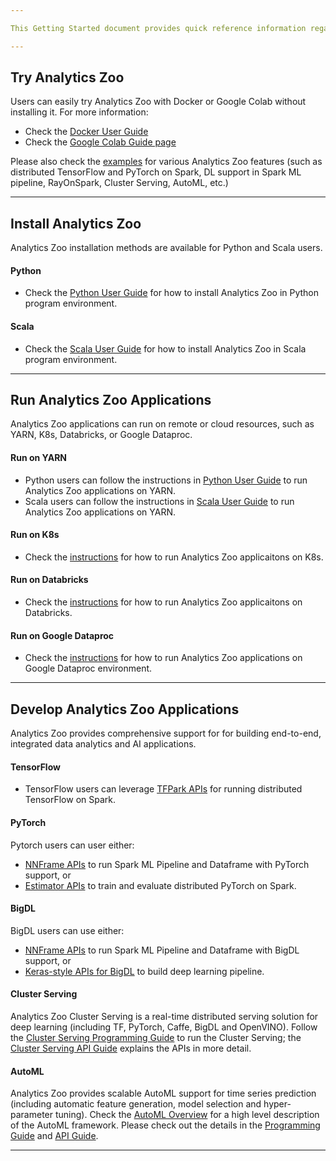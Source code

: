```yaml
---

This Getting Started document provides quick reference information regarding installing Analytics Zoo, running the applications, and developing your own applications using Analytics Zoo. 

---
```



## Try Analytics Zoo
Users can easily try Analytics Zoo with Docker or Google Colab without installing it. For more information: 

- Check the [Docker User Guide](DockerUserGuide/index.md)
- Check the [Google Colab Guide page](ProgrammingGuide/run-notebook-colab.md)

Please also check the [examples](examples.md) for various Analytics Zoo features (such as distributed TensorFlow and PyTorch on Spark, DL support in Spark ML pipeline, RayOnSpark, Cluster Serving, AutoML, etc.)

---


## Install Analytics Zoo

Analytics Zoo installation methods are available for Python and Scala users. 

#### Python

- Check the [Python User Guide](PythonUserGuide/install.md) for how to install Analytics Zoo in Python program environment.

#### Scala

- Check the [Scala User Guide](ScalaUserGuide/install.md) for how to install Analytics Zoo in Scala program environment.

---


## Run Analytics Zoo Applications
Analytics Zoo applications can run on remote or cloud resources, such as YARN, K8s, Databricks, or Google Dataproc. 

#### Run on YARN

- Python users can follow the instructions in [Python User Guide](PythonUserGuide/run.md) to run Analytics Zoo applications on YARN.
- Scala users can follow the instructions in [Scala User Guide](ScalaUserGuide/run.md) to run Analytics Zoo applications on YARN.
 
#### Run on K8s

- Check the [instructions](ProgrammingGuide/k8s.md) for how to run Analytics Zoo applicaitons on K8s.

#### Run on Databricks

- Check the [instructions](ProgrammingGuide/AnalyticsZoo-on-Databricks.md) for how to run Analytics Zoo applicaitons on Databricks.

#### Run on Google Dataproc

- Check the [instructions](ProgrammingGuide/run-on-dataproc.md) for how to run Analytics Zoo applications on Google Dataproc environment. 

---


## Develop Analytics Zoo Applications

Analytics Zoo provides comprehensive support for for building end-to-end, integrated data analytics and AI applications. 

#### TensorFlow

- TensorFlow users can leverage [TFPark APIs](ProgrammingGuide/TFPark/tensorflow.md) for running distributed TensorFlow on Spark. 

#### PyTorch

Pytorch users can user either: 

- [NNFrame APIs](APIGuide/PipelineAPI/nnframes.md) to run Spark ML Pipeline and Dataframe with PyTorch support, or 
- [Estimator APIs](APIGuide/PipelineAPI/estimator.md) to train and evaluate distributed PyTorch on Spark.

#### BigDL

BigDL users can use either: 

- [NNFrame APIs](APIGuide/PipelineAPI/nnframes.md) to run Spark ML Pipeline and Dataframe with BigDL support, or 
- [Keras-style APIs for BigDL](KerasStyleAPIGuide/Optimization/training.md) to build deep learning pipeline.

#### Cluster Serving

Analytics Zoo Cluster Serving is a real-time distributed serving solution for deep learning (including TF, PyTorch, Caffe, BigDL and OpenVINO). Follow the [Cluster Serving Programming Guide](ClusterServingGuide/ProgrammingGuide.md) to run the Cluster Serving; the [Cluster Serving API Guide](ClusterServingGuide/APIGuide.md) explains the APIs in more detail. 

#### AutoML

Analytics Zoo provides scalable AutoML support for time series prediction (including automatic feature generation, model selection and hyper-parameter tuning). Check the [AutoML Overview](ProgrammingGuide/AutoML/overview.md) for a high level description of the AutoML framework. Please check out the details in the [Programming Guide](ProgrammingGuide/AutoML/forecasting.md) and [API Guide](APIGuide/AutoML/time-sequence-predictor.md). 


---
